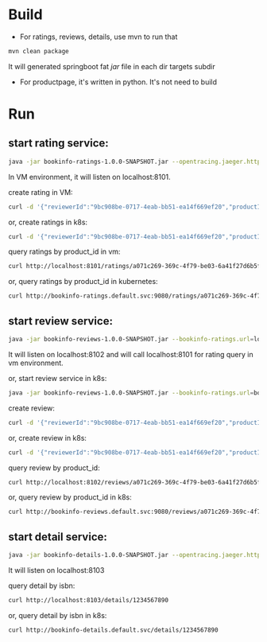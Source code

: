 # Build

* For ratings, reviews, details, use mvn to run that
~~~~~bash
mvn clean package
~~~~~
It will generated springboot fat *jar* file in each dir targets subdir

* For productpage, it's written in python. It's not need to build

# Run

## start rating service: 
~~~~~bash
java -jar bookinfo-ratings-1.0.0-SNAPSHOT.jar --opentracing.jaeger.http-sender.url=http://jaeger-collector.default.svc:14268/api/traces
~~~~~
In VM environment, it will listen on localhost:8101. 

create rating in VM:
~~~~~bash
curl -d '{"reviewerId":"9bc908be-0717-4eab-bb51-ea14f669ef20","productId":"a071c269-369c-4f79-be03-6a41f27d6b5f","rating":3}' -H "Content-Type: application/json" -X POST http://localhost:8101/ratings
~~~~~

or, create ratings in k8s:
~~~~~bash
curl -d '{"reviewerId":"9bc908be-0717-4eab-bb51-ea14f669ef20","productId":"a071c269-369c-4f79-be03-6a41f27d6b5f","rating":3}' -H "Content-Type: application/json" -X POST http://bookinfo-ratings.default.svc:9080/ratings
~~~~~

query ratings by product_id in vm:
~~~~~bash
curl http://localhost:8101/ratings/a071c269-369c-4f79-be03-6a41f27d6b5f
~~~~~

or, query ratings by product_id in kubernetes:
~~~~~bash
curl http://bookinfo-ratings.default.svc:9080/ratings/a071c269-369c-4f79-be03-6a41f27d6b5f
~~~~~

## start review service:
~~~~~bash
java -jar bookinfo-reviews-1.0.0-SNAPSHOT.jar --bookinfo-ratings.url=localhost:8101 --opentracing.jaeger.http-sender.url=http://jaeger-collector.default.svc:14268/api/traces
~~~~~
It will listen on localhost:8102 and will call localhost:8101 for rating query in vm environment.

or, start review service in k8s:
~~~~~bash
java -jar bookinfo-reviews-1.0.0-SNAPSHOT.jar --bookinfo-ratings.url=bookinfo-ratings.default.svc:9080 --opentracing.jaeger.http-sender.url=http://jaeger-collector.default.svc:14268/api/traces
~~~~~

create review:
~~~~~bash
curl -d '{"reviewerId":"9bc908be-0717-4eab-bb51-ea14f669ef20","productId":"a071c269-369c-4f79-be03-6a41f27d6b5f","review":"This was OK.","rating":3}' -H "Content-Type: application/json" -X POST http://localhost:8102/reviews
~~~~~

or, create review in k8s:
~~~~~bash
curl -d '{"reviewerId":"9bc908be-0717-4eab-bb51-ea14f669ef20","productId":"a071c269-369c-4f79-be03-6a41f27d6b5f","review":"This was OK.","rating":3}' -H "Content-Type: application/json" -X POST http://bookinfo-reviews.default.svc:9080/reviews
~~~~~

query review by product_id:
~~~~~bash
curl http://localhost:8102/reviews/a071c269-369c-4f79-be03-6a41f27d6b5f
~~~~~

or, query review by product_id in k8s:
~~~~~bash
curl http://bookinfo-reviews.default.svc:9080/reviews/a071c269-369c-4f79-be03-6a41f27d6b5f
~~~~~

## start detail service:
~~~~~bash
java -jar bookinfo-details-1.0.0-SNAPSHOT.jar --opentracing.jaeger.http-sender.url=http://jaeger-collector.default.svc:14268/api/traces
~~~~~
It will listen on localhost:8103

query detail by isbn:
~~~~~bash
curl http://localhost:8103/details/1234567890
~~~~~

or, query detail by isbn in k8s:
~~~~~bash
curl http://bookinfo-details.default.svc/details/1234567890
~~~~~


